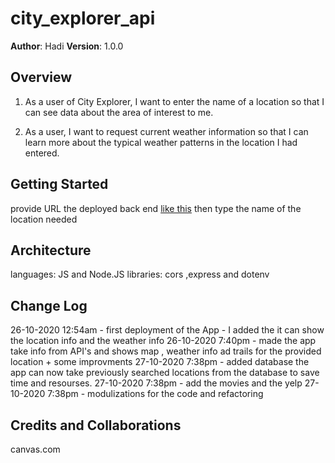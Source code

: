 # city_explorer_api

**Author**: Hadi
**Version**: 1.0.0

## Overview

1. As a user of City Explorer, I want to enter the name of a location so that I can see data about the area of interest to me.

2. As a user, I want to request current weather information so that I can learn more about the typical weather patterns in the location I had entered.

## Getting Started
<!-- What are the steps that a user must take in order to build this app on their own machine and get it running? -->
provide URL the deployed back end [like this](https://hadi-city-explorer.herokuapp.com) then type the name of the location needed

## Architecture
<!-- Provide a detailed description of the application design. What technologies (languages, libraries, etc) you're using, and any other relevant design information. -->

languages: JS and Node.JS
libraries: cors ,express and dotenv

## Change Log

<!-- Use this area to document the iterative changes made to your application as each feature is successfully implemented. Use time stamps. Here's an examples:

<!-- 01-01-2001 4:59pm - Application now has a fully-functional express server, with a GET route for the location resource. -->

26-10-2020 12:54am - first deployment of the App - I added the it can show the location info and the weather info
26-10-2020 7:40pm - made the app take info from API's and shows map , weather info ad trails for the provided location + some improvments
27-10-2020 7:38pm - added database the app can now take previously searched locations from the database to save time and resourses.
27-10-2020 7:38pm - add the movies and the yelp
27-10-2020 7:38pm - modulizations for the code and refactoring

## Credits and Collaborations
<!-- Give credit (and a link) to other people or resources that helped you build this application. -->
canvas.com
